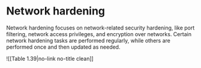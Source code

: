 
# Network hardening

Network hardening focuses on network-related security hardening, like port filtering, network access privileges, and encryption over networks. Certain network hardening tasks are performed regularly, while others are performed once and then updated as needed. 

![[Table 1.39|no-link no-title clean]]